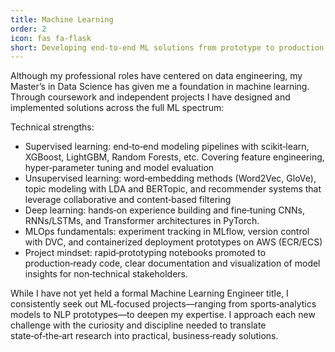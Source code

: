 ```yaml
---
title: Machine Learning
order: 2
icon: fas fa-flask
short: Developing end‑to‑end ML solutions from prototype to production.
---
```

Although my professional roles have centered on data engineering, my Master’s in Data Science has given me a foundation in machine learning. Through coursework and independent projects I have designed and implemented solutions across the full ML spectrum:

Technical strengths:
- Supervised learning: end‑to‑end modeling pipelines with scikit‑learn, XGBoost, LightGBM, Random Forests, etc. Covering feature engineering, hyper‑parameter tuning and model evaluation
- Unsupervised learning: word‑embedding methods (Word2Vec, GloVe), topic modeling with LDA and BERTopic, and recommender systems that leverage collaborative and content‑based filtering
- Deep learning: hands‑on experience building and fine‑tuning CNNs, RNNs/LSTMs, and Transformer architectures in PyTorch.
- MLOps fundamentals: experiment tracking in MLflow, version control with DVC, and containerized deployment prototypes on AWS (ECR/ECS)
- Project mindset: rapid‑prototyping notebooks promoted to production‑ready code, clear documentation and visualization of model insights for non‑technical stakeholders.

While I have not yet held a formal Machine Learning Engineer title, I consistently seek out ML‑focused projects—ranging from sports‑analytics models to NLP prototypes—to deepen my expertise. I approach each new challenge with the curiosity and discipline needed to translate state‑of‑the‑art research into practical, business‑ready solutions.